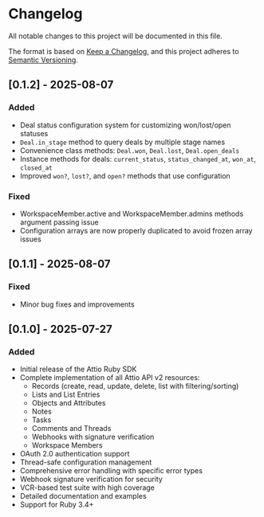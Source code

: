 # Changelog

All notable changes to this project will be documented in this file.

The format is based on [Keep a Changelog](https://keepachangelog.com/en/1.0.0/),
and this project adheres to [Semantic Versioning](https://semver.org/spec/v2.0.0.html).

## [0.1.2] - 2025-08-07

### Added
- Deal status configuration system for customizing won/lost/open statuses
- `Deal.in_stage` method to query deals by multiple stage names
- Convenience class methods: `Deal.won`, `Deal.lost`, `Deal.open_deals`
- Instance methods for deals: `current_status`, `status_changed_at`, `won_at`, `closed_at`
- Improved `won?`, `lost?`, and `open?` methods that use configuration

### Fixed
- WorkspaceMember.active and WorkspaceMember.admins methods argument passing issue
- Configuration arrays are now properly duplicated to avoid frozen array issues

## [0.1.1] - 2025-08-07

### Fixed
- Minor bug fixes and improvements

## [0.1.0] - 2025-07-27

### Added
- Initial release of the Attio Ruby SDK
- Complete implementation of all Attio API v2 resources:
  - Records (create, read, update, delete, list with filtering/sorting)
  - Lists and List Entries
  - Objects and Attributes
  - Notes
  - Tasks
  - Comments and Threads
  - Webhooks with signature verification
  - Workspace Members
- OAuth 2.0 authentication support
- Thread-safe configuration management
- Comprehensive error handling with specific error types
- Webhook signature verification for security
- VCR-based test suite with high coverage
- Detailed documentation and examples
- Support for Ruby 3.4+